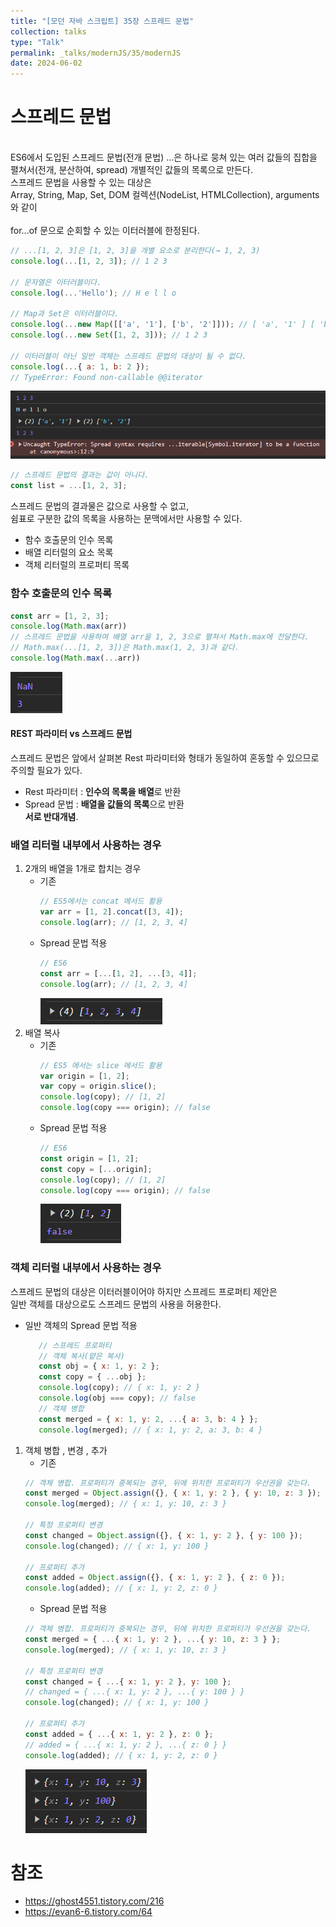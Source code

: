 ```yaml
---
title: "[모던 자바 스크립트] 35장 스프레드 문법"
collection: talks
type: "Talk"
permalink: _talks/modernJS/35/modernJS
date: 2024-06-02
---
```



# 스프레드 문법
<br> ES6에서 도입된 스프레드 문법(전개 문법) ...은 하나로 뭉쳐 있는 여러 값들의 집합을 펼쳐서(전개, 분산하여, spread) 개별적인 값들의 목록으로 만든다. 
<br> 스프레드 문법을 사용할 수 있는 대상은 
<br> Array, String, Map, Set, DOM 컬렉션(NodeList, HTMLCollection), arguments와 같이  
<br> for...of 문으로 순회할 수 있는 이터러블에 한정된다.

```javascript
// ...[1, 2, 3]은 [1, 2, 3]을 개별 요소로 분리한다(→ 1, 2, 3)
console.log(...[1, 2, 3]); // 1 2 3

// 문자열은 이터러블이다.
console.log(...'Hello'); // H e l l o

// Map과 Set은 이터러블이다.
console.log(...new Map([['a', '1'], ['b', '2']])); // [ 'a', '1' ] [ 'b', '2' ]
console.log(...new Set([1, 2, 3])); // 1 2 3

// 이터러블이 아닌 일반 객체는 스프레드 문법의 대상이 될 수 없다.
console.log(...{ a: 1, b: 2 });
// TypeError: Found non-callable @@iterator
```
![img_1.png](img_1.png)


```javascript
// 스프레드 문법의 결과는 값이 아니다.
const list = ...[1, 2, 3];
```
스프레드 문법의 결과물은 값으로 사용할 수 없고,
<br> 쉼표로 구분한 값의 목록을 사용하는 문맥에서만 사용할 수 있다.
- 함수 호출문의 인수 목록
- 배열 리터럴의 요소 목록
- 객체 리터럴의 프로퍼티 목록

### 함수 호출문의 인수 목록
```javascript
const arr = [1, 2, 3];
console.log(Math.max(arr))
// 스프레드 문법을 사용하여 배열 arr을 1, 2, 3으로 펼쳐서 Math.max에 전달한다.
// Math.max(...[1, 2, 3])은 Math.max(1, 2, 3)과 같다.
console.log(Math.max(...arr))
```
![img.png](img.png)

#### REST 파라미터 vs 스프레드 문법
스프레드 문법은 앞에서 살펴본 Rest 파라미터와 형태가 동일하여 혼동할 수 있으므로 주의할 필요가 있다.
- Rest 파라미터 : **인수의 목록을 배열**로 반환 
- Spread 문법 :  **배열을 값들의 목록**으로 반환 <br>
**서로 반대개념**.

### 배열 리터럴 내부에서 사용하는 경우
1. 2개의 배열을 1개로 합치는 경우
   - 기존
     ```javascript
     // ES5에서는 concat 메서드 활용
     var arr = [1, 2].concat([3, 4]);
     console.log(arr); // [1, 2, 3, 4]
     ```
   - Spread 문법 적용
     ```javascript
     // ES6
     const arr = [...[1, 2], ...[3, 4]];
     console.log(arr); // [1, 2, 3, 4]
     ```
     ![img_3.png](img_3.png)
2. 배열 복사
   - 기존
      ```javascript
      // ES5 에서는 slice 메서드 활용
      var origin = [1, 2];
      var copy = origin.slice();
      console.log(copy); // [1, 2]
      console.log(copy === origin); // false
      ```
   - Spread 문법 적용
      ```javascript
      // ES6
      const origin = [1, 2];
      const copy = [...origin];
      console.log(copy); // [1, 2]
      console.log(copy === origin); // false
      ```
     ![img_5.png](img_5.png)
### 객체 리터럴 내부에서 사용하는 경우
스프레드 문법의 대상은 이터러블이어야 하지만 스프레드 프로퍼티 제안은 
<br>일반 객체를 대상으로도 스프레드 문법의 사용을 허용한다.
 - 일반 객체의 Spread 문법 적용
    ```javascript
       // 스프레드 프로퍼티
       // 객체 복사(얕은 복사)
       const obj = { x: 1, y: 2 };
       const copy = { ...obj };
       console.log(copy); // { x: 1, y: 2 }
       console.log(obj === copy); // false
       // 객체 병합
       const merged = { x: 1, y: 2, ...{ a: 3, b: 4 } };
       console.log(merged); // { x: 1, y: 2, a: 3, b: 4 }
     ```
1. 객체 병합 , 변경 , 추가
    - 기존
    ```javascript
    // 객체 병합. 프로퍼티가 중복되는 경우, 뒤에 위치한 프로퍼티가 우선권을 갖는다.
    const merged = Object.assign({}, { x: 1, y: 2 }, { y: 10, z: 3 });
    console.log(merged); // { x: 1, y: 10, z: 3 }
    
    // 특정 프로퍼티 변경
    const changed = Object.assign({}, { x: 1, y: 2 }, { y: 100 });
    console.log(changed); // { x: 1, y: 100 }
    
    // 프로퍼티 추가
    const added = Object.assign({}, { x: 1, y: 2 }, { z: 0 });
    console.log(added); // { x: 1, y: 2, z: 0 }
    ```
    - Spread 문법 적용
    ```javascript
    // 객체 병합. 프로퍼티가 중복되는 경우, 뒤에 위치한 프로퍼티가 우선권을 갖는다.
    const merged = { ...{ x: 1, y: 2 }, ...{ y: 10, z: 3 } };
    console.log(merged); // { x: 1, y: 10, z: 3 }
    
    // 특정 프로퍼티 변경
    const changed = { ...{ x: 1, y: 2 }, y: 100 };
    // changed = { ...{ x: 1, y: 2 }, ...{ y: 100 } }
    console.log(changed); // { x: 1, y: 100 }
    
    // 프로퍼티 추가
    const added = { ...{ x: 1, y: 2 }, z: 0 };
    // added = { ...{ x: 1, y: 2 }, ...{ z: 0 } }
    console.log(added); // { x: 1, y: 2, z: 0 }
    ```
    ![img_6.png](img_6.png)
# 참조
- https://ghost4551.tistory.com/216
- https://evan6-6.tistory.com/64